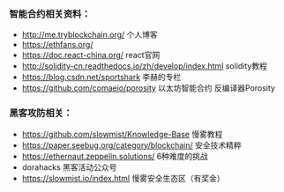 ### 智能合约相关资料：
- http://me.tryblockchain.org/ 个人博客
- https://ethfans.org/
- https://doc.react-china.org/ react官网
- http://solidity-cn.readthedocs.io/zh/develop/index.html solidity教程
- https://blog.csdn.net/sportshark 李赫的专栏
- https://github.com/comaeio/porosity 以太坊智能合约 反编译器Porosity


### 黑客攻防相关：
- https://github.com/slowmist/Knowledge-Base 慢雾教程
- https://paper.seebug.org/category/blockchain/ 安全技术精粹
- https://ethernaut.zeppelin.solutions/ 6种难度的挑战
- dorahacks 黑客活动公众号
- https://slowmist.io/index.html 慢雾安全生态区（有奖金）
